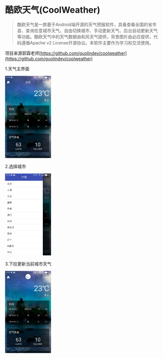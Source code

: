 # 酷欧天气(CoolWeather)
> 酷欧天气是一款基于Android端开源的天气预报软件，具备查看全国的省市县、查询任意城市天气、自由切换城市、手动更新天气、后台自动更新天气等功能。酷欧天气中的天气数据由和风天气提供，背景图片由必应提供，代码遵循Apache v2 License开源协议。本软件主要作为学习和交流使用。

项目来源郭霖老师[https://github.com/guolindev/coolweather](https://github.com/guolindev/coolweather)

1.天气主界面

<img src="https://github.com/leeranzhi/coolweather/blob/master/Screenshot/S80511-191809.jpg" height="30%" width="30%">

2.选择城市

<img src="https://github.com/leeranzhi/coolweather/blob/master/Screenshot/S80511-191812.jpg" height="30%" width="30%">

3.下拉更新当前城市天气

<img src="https://github.com/leeranzhi/coolweather/blob/master/Screenshot/S80511-191823.jpg" height="30%" width="30%">